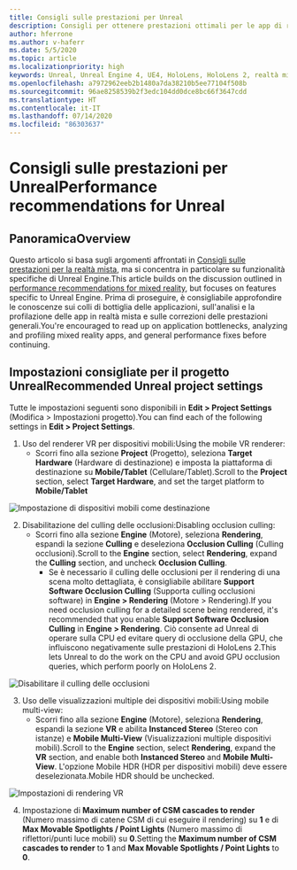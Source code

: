 ```yaml
---
title: Consigli sulle prestazioni per Unreal
description: Consigli per ottenere prestazioni ottimali per le app di realtà mista in Unreal
author: hferrone
ms.author: v-haferr
ms.date: 5/5/2020
ms.topic: article
ms.localizationpriority: high
keywords: Unreal, Unreal Engine 4, UE4, HoloLens, HoloLens 2, realtà mista, prestazioni, ottimizzazione, impostazioni, documentazione
ms.openlocfilehash: a7972962eeb2b1480a7da38210b5ee77104f508b
ms.sourcegitcommit: 96ae8258539b2f3edc104dd0dce8bc66f3647cdd
ms.translationtype: HT
ms.contentlocale: it-IT
ms.lasthandoff: 07/14/2020
ms.locfileid: "86303637"
---
```

# <a name="performance-recommendations-for-unreal"></a><span data-ttu-id="7758c-104">Consigli sulle prestazioni per Unreal</span><span class="sxs-lookup"><span data-stu-id="7758c-104">Performance recommendations for Unreal</span></span>

## <a name="overview"></a><span data-ttu-id="7758c-105">Panoramica</span><span class="sxs-lookup"><span data-stu-id="7758c-105">Overview</span></span>

<span data-ttu-id="7758c-106">Questo articolo si basa sugli argomenti affrontati in [Consigli sulle prestazioni per la realtà mista](understanding-performance-for-mixed-reality.md), ma si concentra in particolare su funzionalità specifiche di Unreal Engine.</span><span class="sxs-lookup"><span data-stu-id="7758c-106">This article builds on the discussion outlined in [performance recommendations for mixed reality](understanding-performance-for-mixed-reality.md), but focuses on features specific to Unreal Engine.</span></span> <span data-ttu-id="7758c-107">Prima di proseguire, è consigliabile approfondire le conoscenze sui colli di bottiglia delle applicazioni, sull'analisi e la profilazione delle app in realtà mista e sulle correzioni delle prestazioni generali.</span><span class="sxs-lookup"><span data-stu-id="7758c-107">You're encouraged to read up on application bottlenecks, analyzing and profiling mixed reality apps, and general performance fixes before continuing.</span></span>

## <a name="recommended-unreal-project-settings"></a><span data-ttu-id="7758c-108">Impostazioni consigliate per il progetto Unreal</span><span class="sxs-lookup"><span data-stu-id="7758c-108">Recommended Unreal project settings</span></span>
<span data-ttu-id="7758c-109">Tutte le impostazioni seguenti sono disponibili in **Edit > Project Settings** (Modifica > Impostazioni progetto).</span><span class="sxs-lookup"><span data-stu-id="7758c-109">You can find each of the following settings in **Edit > Project Settings**.</span></span>

1. <span data-ttu-id="7758c-110">Uso del renderer VR per dispositivi mobili:</span><span class="sxs-lookup"><span data-stu-id="7758c-110">Using the mobile VR renderer:</span></span>
    * <span data-ttu-id="7758c-111">Scorri fino alla sezione **Project** (Progetto), seleziona **Target Hardware** (Hardware di destinazione) e imposta la piattaforma di destinazione su **Mobile/Tablet** (Cellulare/Tablet).</span><span class="sxs-lookup"><span data-stu-id="7758c-111">Scroll to the **Project** section, select **Target Hardware**, and set the target platform to **Mobile/Tablet**</span></span>

![Impostazione di dispositivi mobili come destinazione](images/unreal/performance-recommendations-img-01.png)

2. <span data-ttu-id="7758c-113">Disabilitazione del culling delle occlusioni:</span><span class="sxs-lookup"><span data-stu-id="7758c-113">Disabling occlusion culling:</span></span>
    * <span data-ttu-id="7758c-114">Scorri fino alla sezione **Engine** (Motore), seleziona **Rendering**, espandi la sezione **Culling** e deseleziona **Occlusion Culling** (Culling occlusioni).</span><span class="sxs-lookup"><span data-stu-id="7758c-114">Scroll to the **Engine** section, select **Rendering**, expand the **Culling** section, and uncheck **Occlusion Culling**.</span></span>
        + <span data-ttu-id="7758c-115">Se è necessario il culling delle occlusioni per il rendering di una scena molto dettagliata, è consigliabile abilitare **Support Software Occlusion Culling** (Supporta culling occlusioni software) in **Engine > Rendering** (Motore > Rendering).</span><span class="sxs-lookup"><span data-stu-id="7758c-115">If you need occlusion culling for a detailed scene being rendered, it's recommended that you enable **Support Software Occlusion Culling** in **Engine > Rendering**.</span></span> <span data-ttu-id="7758c-116">Ciò consente ad Unreal di operare sulla CPU ed evitare query di occlusione della GPU, che influiscono negativamente sulle prestazioni di HoloLens 2.</span><span class="sxs-lookup"><span data-stu-id="7758c-116">This lets Unreal to do the work on the CPU and avoid GPU occlusion queries, which perform poorly on HoloLens 2.</span></span>

![Disabilitare il culling delle occlusioni](images/unreal/performance-recommendations-img-02.png)

3. <span data-ttu-id="7758c-118">Uso delle visualizzazioni multiple dei dispositivi mobili:</span><span class="sxs-lookup"><span data-stu-id="7758c-118">Using mobile multi-view:</span></span>
    * <span data-ttu-id="7758c-119">Scorri fino alla sezione **Engine** (Motore), seleziona **Rendering**, espandi la sezione **VR** e abilita **Instanced Stereo** (Stereo con istanze) e **Mobile Multi-View** (Visualizzazioni multiple dispositivi mobili).</span><span class="sxs-lookup"><span data-stu-id="7758c-119">Scroll to the **Engine** section, select **Rendering**, expand the **VR** section, and enable both **Instanced Stereo** and **Mobile Multi-View**.</span></span> <span data-ttu-id="7758c-120">L'opzione Mobile HDR (HDR per dispositivi mobili) deve essere deselezionata.</span><span class="sxs-lookup"><span data-stu-id="7758c-120">Mobile HDR should be unchecked.</span></span>

![Impostazioni di rendering VR](images/unreal/performance-recommendations-img-03.png)

4. <span data-ttu-id="7758c-122">Impostazione di **Maximum number of CSM cascades to render** (Numero massimo di catene CSM di cui eseguire il rendering) su **1** e di **Max Movable Spotlights / Point Lights** (Numero massimo di riflettori/punti luce mobili) su **0**.</span><span class="sxs-lookup"><span data-stu-id="7758c-122">Setting the **Maximum number of CSM cascades to render** to **1** and **Max Movable Spotlights / Point Lights** to **0**.</span></span> 
